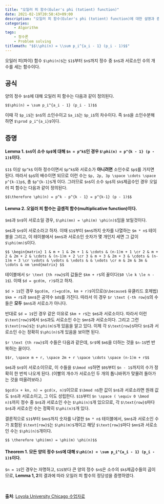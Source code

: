 ```yaml
---
title: "오일러 피 함수(Euler's phi (totient) function)"
date: 2021-02-19T20:58:43+09:00
description: "오일러 피 함수(Euler's phi (totient) function)에 대한 설명과 증명"
categories:
    - Algorithm
tags:
    - 정수론
    - Problem solving
titlemath: "$$\\phi(n) = \\sum p_i^{a_i - 1} (p_i - 1)$$"
---
```


오일러 피(파이) 함수 `$\phi(n)$`는 `$1$`부터 `$n$`까지 정수 중 `$n$`과 서로소인 수의 개수를 세는 함수이다.

<!--more-->

## 공식

양의 정수 `$n$`에 대해 오일러 피 함수는 다음과 같이 정의된다.

`$$\phi(n) = \sum p_i^{a_i - 1} (p_i - 1)$$`

이때 각 `$p_i$`는 `$n$`의 소인수이고 `$a_i$`는 `$p_i$`의 차수이다. 즉 `$n$`을 소인수분해 하면 `$\prod p_i^{a_i}$`이다.

## 증명

#### Lemma 1. `$n$`이 소수 `$p$`에 대해 `$n = p^k$`인 경우 `$\phi(n) = p^{k - 1} (p - 1)$`이다.

`$1$` 이상 `$p^k$` 이하 정수이면서 `$p^k$`와 서로소가 **아니려면** 소인수로 `$p$`를 가지면 된다. 따라서 `$p$`의 배수이면 되므로 이런 수는 `$p, 2p, 3p \space \cdots \space p^{k-1}p$`, 총 `$p^{k-1}$`개 이다. 그러므로 `$n$`이 소수 `$p$`의 `$k$`제곱수인 경우 오일러 피 함수는 다음과 같이 정의된다.

`$$\therefore \phi(n) = p^k - p^{k - 1} = p^{k-1} (p - 1)$$`

#### Lemma 2. 오일러 피 함수는 곱셈적 함수(multiplicative function)이다.

`$m$`과 `$n$`이 서로소일 경우, `$\phi(mn) = \phi(m) \phi(n)$`임을 보일것이다.

`$m$`과 `$n$`이 서로소라고 하자. 이때 `$1$`부터 `$mn$`까지 숫자를 나열하는 `$m * n$` 테이블을 그리고, 이 테이블에서 `$mn$`과 서로소인 숫자가 몇 개인지 세면 그 값이 `$\phi(mn)$`이다.

`$$
\begin{matrix}
1 & m + 1 & 2m + 1 & \cdots & (n-1)m + 1 \cr
2 & m + 2 & 2m + 2 & \cdots & (n-1)m + 2 \cr
3 & m + 3 & 2m + 3 & \cdots & (n-1)m + 3 \cr
\vdots & \vdots & \vdots & & \vdots \cr
m & 2m & 3m & \cdots & nm
\end{matrix}
$$`

테이블에서 `$r \text {th row}$`의 값들은 `$km + r$`의 꼴이다(`$0 \le k \le n - 1$`). 이때 `$d = gcd(m, r)$`라고 하자.

`$d > 1$`인 경우 `$gcd(m, r)=gcd(m, km + r)$`이므로(`$\because$` 유클리드 호제법) `$km + r$`과 `$mn$`은 공약수 `$d$`를 가진다. 따라서 이 경우 `$r \text {-th row}$`의 수들은 **모두** `$mn$`과 서로소가 아니다.

반대로 `$d = 1$`인 경우 같은 이유로 `$km + r$`는 `$m$`과 서로소이다. 따라서 이런 `$\text{row}$`에서 `$n$`과도 서로소인 수는 `$mn$`과 서로소이다. 그리고 그런 `$\text{row}$`는 `$\phi(m)$`개 있음을 알고 있다. 이제 각 `$\text{row}$`마다 `$n$`과 서로소인 수는 정확히 `$\phi(n)$`개 있음을 보이면 된다.

`$r \text {th row}$`의 수들은 다음과 같은데, `$r$`에 `$m$`을 더하는 것을 `$n-1$`번 반복하는 꼴이다.

`$$r, \space m + r, \space 2m + r \space \cdots \space (n-1)m + r$$`

`$m$`과 `$n$`이 서로소이므로, 이 수들을 `$\bmod n$`하면 `$0$`부터 `$n - 1$`까지의 수가 정확히 한 번씩 나오게 된다. (이빨의 개수가 서로소인 두 개의 톱니바퀴가 맞물려 돌아가는 것을 떠올려보라.)

`$gcd(x + kn, n) = gcd(x, n)$`이므로 `$\bmod n$`한 값이 `$n$`과 서로소라면 원래 값도 `$n$`과 서로소이고, 그 이도 성립한다. `$1$`부터 `$n \space ( \equiv 0 \bmod n)$`까지 정수 중 `$n$`과 서로소인 수는 `$\phi(n)$`개 있으므로, 각 `$\text{row}$`마다 `$n$`과 서로소인 수는 정확히 `$\phi(n)$`개 있다.

결론적으로 `$1$`부터 `$mn$`까지 숫자를 나열한 `$m * n$` 테이블에서, `$mn$`과 서로소인 수가 포함된 `$\text{row}$`는 `$\phi(m)$`개이고 해당 `$\text{row}$`마다 `$mn$`과 서로소인 수는 `$\phi(n)$`개이다.

`$$ \therefore \phi(mn) = \phi(m) \phi(n)$$`

#### Theorem 1. 모든 양의 정수 `$n$`에 대해 `$\phi(n) = \sum p_i^{a_i - 1} (p_i - 1)$`이다.

`$n = 1$`인 경우는 자명하고, `$1$`보다 큰 양의 정수 `$n$`은 소수의 `$k$`제곱수들의 곱이므로, **Lemma 1, 2**의 결과에 따라 오일러 피 함수의 정당성을 증명하였다.

<br/><br/>
**출처**: [Loyola University Chicago 수업자료](http://gauss.math.luc.edu/greicius/Math201/Fall2012/Lectures/euler-phi.article.pdf)